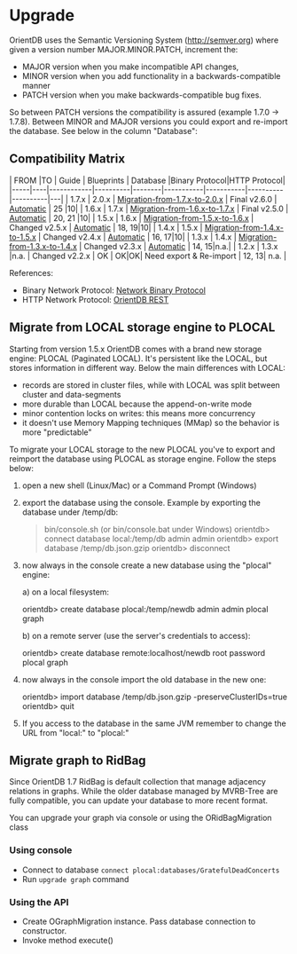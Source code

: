# Upgrade

OrientDB uses the Semantic Versioning System (http://semver.org) where given a version number MAJOR.MINOR.PATCH,
increment the:

- MAJOR version when you make incompatible API changes,
- MINOR version when you add functionality in a backwards-compatible manner
- PATCH version when you make backwards-compatible bug fixes.

So between PATCH versions the compatibility is assured (example 1.7.0 -> 1.7.8). Between MINOR and MAJOR versions you could export and re-import the database. See below in the column "Database":


## Compatibility Matrix

| FROM |TO | Guide | Blueprints | Database |Binary Protocol|HTTP Protocol|
|-----|----|------------|----------|--------|-----------|-----------|----------|----------|---|
| 1.7.x | 2.0.x | [Migration-from-1.7.x-to-2.0.x](Migration-from-1.7.x-to-2.0.x.md) | Final v2.6.0 | [Automatic](Backward-compatibility.md) | 25 |10|
| 1.6.x | 1.7.x | [Migration-from-1.6.x-to-1.7.x](Migration-from-1.6.x-to-1.7.x.md) | Final v2.5.0 | [Automatic](Backward-compatibility.md) | 20, 21 |10|
| 1.5.x | 1.6.x | [Migration-from-1.5.x-to-1.6.x](Migration-from-1.5.x-to-1.6.x.md) | Changed v2.5.x | [Automatic](Backward-compatibility.md) | 18, 19|10|
| 1.4.x | 1.5.x | [Migration-from-1.4.x-to-1.5.x](Migration-from-1.4.x-to-1.5.x.md) | Changed v2.4.x | [Automatic](Backward-compatibility.md) | 16, 17|10|
| 1.3.x | 1.4.x | [Migration-from-1.3.x-to-1.4.x](Migration-from-1.3.x-to-1.4.x.md) | Changed v2.3.x | [Automatic](Backward-compatibility.md) | 14, 15|n.a.|
| 1.2.x | 1.3.x |n.a. | Changed v2.2.x | OK | OK|OK| Need export & Re-import | 12, 13| n.a. |

References:

- Binary Network Protocol: [Network Binary Protocol](Network-Binary-Protocol.md)
- HTTP Network Protocol: [OrientDB REST](OrientDB-REST.md)

## Migrate from LOCAL storage engine to PLOCAL
Starting from version 1.5.x OrientDB comes with a brand new storage engine: PLOCAL (Paginated LOCAL). It's persistent like the LOCAL, but stores information in different way. Below the main differences with LOCAL:
 - records are stored in cluster files, while with LOCAL was split between cluster and data-segments
 - more durable than LOCAL because the append-on-write mode
 - minor contention locks on writes: this means more concurrency
 - it doesn't use Memory Mapping techniques (MMap) so the behavior is more "predictable"

To migrate your LOCAL storage to the new PLOCAL you've to export and reimport the database using PLOCAL as storage engine. Follow the steps below:

1) open a new shell (Linux/Mac) or a Command Prompt (Windows)

2) export the database using the console. Example by exporting the database under /temp/db:

    > bin/console.sh (or bin/console.bat under Windows)
    orientdb> connect database local:/temp/db admin admin
    orientdb> export database /temp/db.json.gzip
    orientdb> disconnect

3) now always in the console create a new database using the "plocal" engine:

   a) on a local filesystem:

      orientdb> create database plocal:/temp/newdb admin admin plocal graph

   b) on a remote server (use the server's credentials to access):

      orientdb> create database remote:localhost/newdb root password plocal graph

4) now always in the console import the old database in the new one:

    orientdb> import database /temp/db.json.gzip -preserveClusterIDs=true
    orientdb> quit

5) If you access to the database in the same JVM remember to change the URL from "local:" to "plocal:"

## Migrate graph to RidBag
Since OrientDB 1.7 RidBag is default collection that manage adjacency relations in graphs. While the older database managed by MVRB-Tree are fully compatible, you can update your database to more recent format.

You can upgrade your graph via console or using the ORidBagMigration class

### Using console
+ Connect to database `connect plocal:databases/GratefulDeadConcerts`
+ Run `upgrade graph` command

### Using the API
+ Create OGraphMigration instance. Pass database connection to constructor.
+ Invoke method execute()

